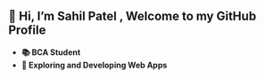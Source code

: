 ## 👋 Hi, I’m Sahil Patel , Welcome to my GitHub Profile
- **📚 BCA Student**
- **🌱 Exploring and Developing Web Apps**
